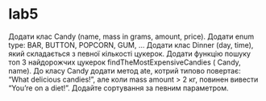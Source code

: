 # lab5
Додати клас Candy (name, mass in grams, amount, price). Додати enum type: BAR, BUTTON, POPCORN, GUM, … Додати клас Dinner (day, time), який складається з певної кількості цукерок. Додати функцію пошуку топ 3 найдорожчих цукерок findTheMostExpensiveCandies ( Candy, name). До класу Candy додати метод ate, котрий типово повертає: “What delicious candies!”, але коли mass amount > 2 кг, повинен вивести “You’re on a diet!”. Додайте сортування за певним параметром.